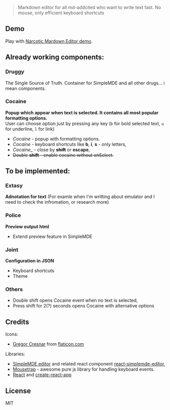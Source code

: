 > Markdown editor for all md-addcited who want to write text fast. 
> No mouse, only efficient keyboard shortcuts 

## Demo
Play with [Narcotic Mardown Editor demo](https://fadehelix.github.io/narcoticmd).

## Already working components:
### Druggy
The Single Source of Truth. Container for SimpleMDE and all other drugs... i mean components.

### Cocaine
__Popup which appear when text is selected. It contains all most popular formatting options.__    
User can choose option just by pressing any key (`b` for bold selected text, `u` for underline, `l` for link)
* _Cocaine_ - popup with formatting options.
* _Cocaine_ - keyboard shortcuts like __b__, __i__, __s__ - only letters,
* _Cocaine__ - close by ~~__shift__~~ or __escape__,
* ~~Double __shift__ - enable cocaine without onSelect.~~

## To be implemented:
### Extasy
__Adnotation for text__ (For examle when I'm writting about emulator and I need to check the infromation, or research more)

### Police
__Preview output html__
* Extend preview feature in SimpleMDE

### Joint 
__Configuration in JSON__
* Keyboard shortcuts
* Theme

### Others
* Double shift opens Cocaine event when no text is selected,
* Press shift for 2(?) seconds opens Cocaine with alternative options

## Credits
Icons:
 * [Gregor Cresnar](http://www.flaticon.com/authors/gregor-cresnar) from [flaticon.com](http://www.flaticon.com)
 
Libraries:
 * [SimpleMDE editor](https://simplemde.com/) and related react component [react-simplemde-editor](https://github.com/benrlodge/react-simplemde-editor),
 * [Mousetrap](https://craig.is/killing/mice) - awesome pure js library for handling keyboard events.
 * [React](https://facebook.github.io/react/) and [create-react-app](https://github.com/facebookincubator/create-react-app)

 
## License
MIT